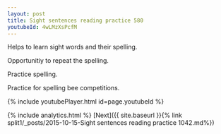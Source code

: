 ```yaml
---
layout: post
title: Sight sentences reading practice 580
youtubeId: 4wLMzXsPcfM
---
```

 
 
Helps to learn sight words and their spelling.

Opportunitiy to repeat the spelling. 

Practice spelling. 
 
Practice for spelling bee competitions. 
 
{% include youtubePlayer.html id=page.youtubeId %}
 
 
{% include analytics.html %} 
[Next]({{ site.baseurl }}{% link  split1/_posts/2015-10-15-Sight sentences reading practice 1042.md%})
 
